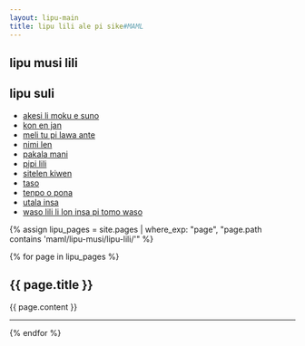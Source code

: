 ```yaml
---
layout: lipu-main
title: lipu lili ale pi sike#MAML
---
```


<section class="frontmatter container-in-main" markdown="1">

# lipu musi lili

## lipu suli
- [akesi li moku e suno](lipu-suli/akesi-li-moku-e-suno.html)
- [kon en jan](lipu-suli/kon-en-jan.html)
- [meli tu pi lawa ante](lipu-suli/meli-tu-pi-lawa-ante.html)
- [nimi len](lipu-suli/nimi-len.html)
- [pakala mani](lipu-suli/pakala-mani.html)
- [pipi lili](lipu-suli/pipi-lili.html)
- [sitelen kiwen](lipu-suli/sitelen-kiwen.html)
- [taso](lipu-suli/taso.html)
- [tenpo o pona](lipu-suli/tenpo-o-pona.html)
- [utala insa](lipu-suli/utala-insa.html)
- [waso lili li lon insa pi tomo waso](lipu-suli/waso-lili-lon-insa-pi-tomo-waso.html)

<!--
{% assign lipu_pages = site.pages | where_exp: "page", "page.path contains 'maml/lipu-musi/lipu-suli/'" %}

{% for page in lipu_pages %}
  <h2>{{ page.title }}</h2>
  {{ page.content }}
  <hr>
{% endfor %}

-->
</section>
<section class="content" markdown="1">
{% assign lipu_pages = site.pages | where_exp: "page", "page.path contains 'maml/lipu-musi/lipu-lili/'" %}

{% for page in lipu_pages %}
  <h2>{{ page.title }}</h2>
  {{ page.content }}
  <hr>
{% endfor %}
</section>